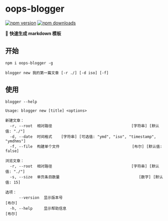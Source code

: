 # oops-blogger

[![npm version](https://badge.fury.io/js/oops-blogger.svg)](https://badge.fury.io/js/oops-blogger)
[![npm downloads](https://img.shields.io/npm/dm/oops-blogger.svg?style=flat-square)](http://npm-stat.com/charts.html?package=oops-blogger)

🔧 **快速生成 markdown 模板**

## 开始

```shell
npm i oops-blogger -g

blogger new 我的第一篇文章 [-r ./] [-d iso] [-f]
```

## 使用

```shell
blogger --help
```

```text
Usage: blogger new [title] <options>

新建文章：
  -r, --root  相对路径                                   [字符串] [默认值: "./"]
  -d, --date  时间格式    [字符串] [可选值: "ymd", "iso", "timestamp", "ymdhms"]
  -f, --file  构建单个文件                                [布尔] [默认值: false]

浏览文章：
  -r, --root  相对路径                                   [字符串] [默认值: "./"]
  -s, --size  单页条目数量                                   [数字] [默认值: 15]

选项：
      --version  显示版本号                                               [布尔]
  -h, --help     显示帮助信息                                             [布尔]
```